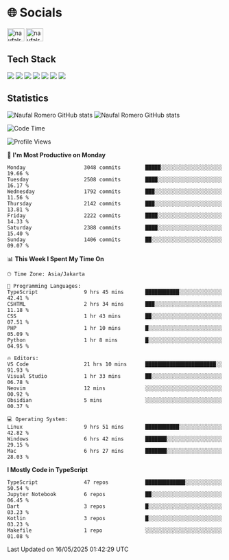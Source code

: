 <h1 align="">🌐 Socials</h1>
<p align="left">
<a href="https://linkedin.com/in/naufal-romero-putra-pratama-9ab816177/" target="blank"><img align="center" src="https://raw.githubusercontent.com/rahuldkjain/github-profile-readme-generator/master/src/images/icons/Social/linked-in-alt.svg" alt="naufalromero" height="30" width="40" /></a>
<a href="https://instagram.com/naufalromero" target="blank"><img align="center" src="https://raw.githubusercontent.com/rahuldkjain/github-profile-readme-generator/master/src/images/icons/Social/instagram.svg" alt="naufalromero" height="30" width="40" /></a>
</p>


<h2 align="">Tech Stack</h2>
<div align="">
  <img src="https://img.shields.io/badge/next.js-000000?style=for-the-badge&logo=nextdotjs&logoColor=white"/>
 <img src="https://img.shields.io/badge/typescript-%23007ACC.svg?style=for-the-badge&logo=typescript&logoColor=white"/>
 <img src="https://img.shields.io/badge/react-%2320232a.svg?style=for-the-badge&logo=react&logoColor=%2361DAFB"/>
 <img src="https://img.shields.io/badge/tailwindcss-%2338B2AC.svg?style=for-the-badge&logo=tailwind-css&logoColor=white"/>
 <img src="https://img.shields.io/badge/Prisma-3982CE?style=for-the-badge&logo=Prisma&logoColor=white"/>
 <img src="https://img.shields.io/badge/javascript-%23323330.svg?style=for-the-badge&logo=javascript&logoColor=%23F7DF1E"/>
 <img src="https://img.shields.io/badge/java-%23ED8B00.svg?style=for-the-badge&logo=openjdk&logoColor=white"/>
</div>


<h2 align="">Statistics</h2>
<div align="">
<img src="https://github-readme-stats-xi-nine-74.vercel.app/api?username=romves&show_icons=true&theme=tokyonight&include_all_commits=true&count_private=true" alt="Naufal Romero GitHub stats"/>
<img src="https://github-readme-stats-xi-nine-74.vercel.app/api/top-langs/?username=romves&theme=tokyonight&hide_border=false&include_all_commits=true&count_private=true&layout=compact" alt="Naufal Romero GitHub stats"/>
</div>

<!--START_SECTION:waka-->
![Code Time](http://img.shields.io/badge/Code%20Time-2%2C406%20hrs%2054%20mins-blue)

![Profile Views](http://img.shields.io/badge/Profile%20Views-0-blue)

📅 **I'm Most Productive on Monday** 

```text
Monday                   3048 commits        █████░░░░░░░░░░░░░░░░░░░░   19.66 % 
Tuesday                  2508 commits        ████░░░░░░░░░░░░░░░░░░░░░   16.17 % 
Wednesday                1792 commits        ███░░░░░░░░░░░░░░░░░░░░░░   11.56 % 
Thursday                 2142 commits        ███░░░░░░░░░░░░░░░░░░░░░░   13.81 % 
Friday                   2222 commits        ████░░░░░░░░░░░░░░░░░░░░░   14.33 % 
Saturday                 2388 commits        ████░░░░░░░░░░░░░░░░░░░░░   15.40 % 
Sunday                   1406 commits        ██░░░░░░░░░░░░░░░░░░░░░░░   09.07 % 
```


📊 **This Week I Spent My Time On** 

```text
🕑︎ Time Zone: Asia/Jakarta

💬 Programming Languages: 
TypeScript               9 hrs 45 mins       ███████████░░░░░░░░░░░░░░   42.41 % 
CSHTML                   2 hrs 34 mins       ███░░░░░░░░░░░░░░░░░░░░░░   11.18 % 
CSS                      1 hr 43 mins        ██░░░░░░░░░░░░░░░░░░░░░░░   07.51 % 
PHP                      1 hr 10 mins        █░░░░░░░░░░░░░░░░░░░░░░░░   05.09 % 
Python                   1 hr 8 mins         █░░░░░░░░░░░░░░░░░░░░░░░░   04.95 % 

🔥 Editors: 
VS Code                  21 hrs 10 mins      ███████████████████████░░   91.93 % 
Visual Studio            1 hr 33 mins        ██░░░░░░░░░░░░░░░░░░░░░░░   06.78 % 
Neovim                   12 mins             ░░░░░░░░░░░░░░░░░░░░░░░░░   00.92 % 
Obsidian                 5 mins              ░░░░░░░░░░░░░░░░░░░░░░░░░   00.37 % 

💻 Operating System: 
Linux                    9 hrs 51 mins       ███████████░░░░░░░░░░░░░░   42.82 % 
Windows                  6 hrs 42 mins       ███████░░░░░░░░░░░░░░░░░░   29.15 % 
Mac                      6 hrs 27 mins       ███████░░░░░░░░░░░░░░░░░░   28.03 % 
```

**I Mostly Code in TypeScript** 

```text
TypeScript               47 repos            █████████████░░░░░░░░░░░░   50.54 % 
Jupyter Notebook         6 repos             ██░░░░░░░░░░░░░░░░░░░░░░░   06.45 % 
Dart                     3 repos             █░░░░░░░░░░░░░░░░░░░░░░░░   03.23 % 
Kotlin                   3 repos             █░░░░░░░░░░░░░░░░░░░░░░░░   03.23 % 
Makefile                 1 repo              ░░░░░░░░░░░░░░░░░░░░░░░░░   01.08 % 
```




 Last Updated on 16/05/2025 01:42:29 UTC
<!--END_SECTION:waka-->

